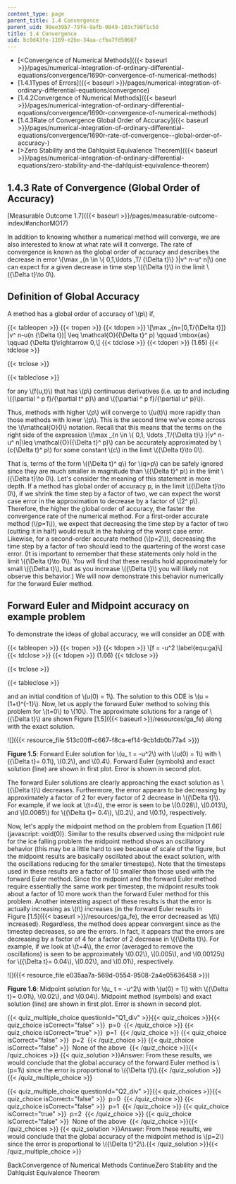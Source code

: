 ```yaml
---
content_type: page
parent_title: 1.4 Convergence
parent_uid: 99ee39b7-79f4-9afb-0849-103c798f1c50
title: 1.4 Convergence
uid: bc0d43fe-1169-e2be-34aa-cfba7fd50607
---
```


*   [\<Convergence of Numerical Methods]({{< baseurl >}}/pages/numerical-integration-of-ordinary-differential-equations/convergence/1690r-convergence-of-numerical-methods)
*   [1.4.1Types of Errors]({{< baseurl >}}/pages/numerical-integration-of-ordinary-differential-equations/convergence)
*   [1.4.2Convergence of Numerical Methods]({{< baseurl >}}/pages/numerical-integration-of-ordinary-differential-equations/convergence/1690r-convergence-of-numerical-methods)
*   [1.4.3Rate of Convergence Global Order of Accuracy]({{< baseurl >}}/pages/numerical-integration-of-ordinary-differential-equations/convergence/1690r-rate-of-convergence--global-order-of-accuracy-)
*   [\>Zero Stability and the Dahlquist Equivalence Theorem]({{< baseurl >}}/pages/numerical-integration-of-ordinary-differential-equations/zero-stability-and-the-dahlquist-equivalence-theorem)

1.4.3 Rate of Convergence (Global Order of Accuracy)
----------------------------------------------------

[Measurable Outcome 1.7]({{< baseurl >}}/pages/measurable-outcome-index/#anchorMO17)

In addition to knowing whether a numerical method will converge, we are also interested to know at what rate will it converge. The rate of convergence is known as the global order of accuracy and describes the decrease in error \\(\\max \_{n \\in \\{ 0,1,\\ldots ,T/ {\\Delta t}\\} }|v^ n-u^ n|\\) one can expect for a given decrease in time step \\({\\Delta t}\\) in the limit \\({\\Delta t}\\to 0\\).

Definition of Global Accuracy
-----------------------------

A method has a global order of accuracy of \\(p\\) if,

{{< tableopen >}}
{{< tropen >}}
{{< tdopen >}}
\\\[\\max \_{n=\[0,T/{\\Delta t}\]} |v^ n-u(n {\\Delta t})| \\leq \\mathcal{O}({\\Delta t}^ p) \\qquad \\mbox{as} \\qquad {\\Delta t}\\rightarrow 0,\\\]
{{< tdclose >}}
{{< tdopen >}}
(1.65)
{{< tdclose >}}

{{< trclose >}}

{{< tableclose >}}

for any \\(f(u,t)\\) that has \\(p\\) continuous derivatives (i.e. up to and including \\({\\partial ^ p f}/{\\partial t^ p}\\) and \\({\\partial ^ p f}/{\\partial u^ p}\\)).

Thus, methods with higher \\(p\\) will converge to \\(u(t)\\) more rapidly than those methods with lower \\(p\\). This is the second time we've come across the \\(\\mathcal{O}()\\) notation. Recall that this means that the terms on the right side of the expression \\(\\max \_{n \\in \\{ 0,1, \\ldots ,T/{\\Delta t}\\} }|v^ n-u^ n|\\leq \\mathcal{O}({\\Delta t}^ p)\\) can be accurately approximated by \\(c{\\Delta t}^ p\\) for some constant \\(c\\) in the limit \\({\\Delta t}\\to 0\\).

That is, terms of the form \\({\\Delta t}^ q\\) for \\(q>p\\) can be safely ignored since they are much smaller in magnitude than \\({\\Delta t}^ p\\) in the limit \\({\\Delta t}\\to 0\\). Let's consider the meaning of this statement in more depth. If a method has global order of accuracy p, in the limit \\({\\Delta t}\\to 0\\), if we shrink the time step by a factor of two, we can expect the worst case error in the approximation to decrease by a factor of \\(2^ p\\). Therefore, the higher the global order of accuracy, the faster the convergence rate of the numerical method. For a first-order accurate method (\\(p=1\\)), we expect that decreasing the time step by a factor of two (cutting it in half) would result in the halving of the worst case error. Likewise, for a second-order accurate method (\\(p=2\\)), decreasing the time step by a factor of two should lead to the quartering of the worst case error. (It is important to remember that these statements only hold in the limit \\({\\Delta t}\\to 0\\). You will find that these results hold approximately for small \\({\\Delta t}\\), but as you increase \\({\\Delta t}\\) you will likely not observe this behavior.) We will now demonstrate this behavior numerically for the forward Euler method.

Forward Euler and Midpoint accuracy on example problem
------------------------------------------------------

To demonstrate the ideas of global accuracy, we will consider an ODE with

{{< tableopen >}}
{{< tropen >}}
{{< tdopen >}}
\\\[f = -u^2 \\label{equ:ga}\\\]
{{< tdclose >}}
{{< tdopen >}}
(1.66)
{{< tdclose >}}

{{< trclose >}}

{{< tableclose >}}

and an initial condition of \\(u(0) = 1\\). The solution to this ODE is \\(u = (1+t)^{-1}\\). Now, let us apply the forward Euler method to solving this problem for \\(t=0\\) to \\(10\\). The approximate solutions for a range of \\({\\Delta t}\\) are shown Figure [1.5]({{< baseurl >}}/resources/ga_fe) along with the exact solution.

![]({{< resource_file 513c00ff-c667-f8ca-ef14-9cb1db0b77a4 >}})

**Figure 1.5**: Forward Euler solution for \\(u\_ t = -u^2\\) with \\(u(0) = 1\\) with \\({\\Delta t}= 0.1\\), \\(0.2\\), and \\(0.4\\). Forward Euler (symbols) and exact solution (line) are shown in first plot. Error is shown in second plot.

The forward Euler solutions are clearly approaching the exact solution as \\({\\Delta t}\\) decreases. Furthermore, the error appears to be decreasing by approximately a factor of 2 for every factor of 2 decrease in \\({\\Delta t}\\). For example, if we look at \\(t=4\\), the error is seen to be \\(0.028\\), \\(0.013\\), and \\(0.0065\\) for \\({\\Delta t}= 0.4\\), \\(0.2\\), and \\(0.1\\), respectively.

Now, let's apply the midpoint method on the problem from Equation [1.66](javascript: void(0)). Similar to the results observed using the midpoint rule for the ice falling problem the midpoint method shows an oscillatory behavior (this may be a little hard to see because of scale of the figure, but the midpoint results are basically oscillated about the exact solution, with the oscillations reducing for the smaller timesteps). Note that the timesteps used in these results are a factor of 10 smaller than those used with the forward Euler method. Since the midpoint and the forward Euler method require essentially the same work per timestep, the midpoint results took about a factor of 10 more work than the forward Euler method for this problem. Another interesting aspect of these results is that the error is actually increasing as \\(t\\) increases (in the forward Euler results in Figure [1.5]({{< baseurl >}}/resources/ga_fe), the error decreased as \\(t\\) increased). Regardless, the method does appear convergent since as the timestep decreases, so are the errors. In fact, it appears that the errors are decreasing by a factor of 4 for a factor of 2 decrease in \\({\\Delta t}\\). For example, if we look at \\(t=4\\), the error (averaged to remove the oscillations) is seen to be approximately \\(0.02\\), \\(0.005\\), and \\(0.00125\\) for \\({\\Delta t}= 0.04\\), \\(0.02\\), and \\(0.01\\), respectively.

![]({{< resource_file e035aa7a-569d-0554-9508-2a4e05636458 >}})

**Figure 1.6**: Midpoint solution for \\(u\_ t = -u^2\\) with \\(u(0) = 1\\) with \\({\\Delta t}= 0.01\\), \\(0.02\\), and \\(0.04\\). Midpoint method (symbols) and exact solution (line) are shown in first plot. Error is shown in second plot.

{{< quiz_multiple_choice questionId="Q1_div" >}}{{< quiz_choices >}}{{< quiz_choice isCorrect="false" >}}&nbsp; p=0 &nbsp;{{< /quiz_choice >}}
{{< quiz_choice isCorrect="true" >}}&nbsp; p=1 &nbsp;{{< /quiz_choice >}}
{{< quiz_choice isCorrect="false" >}}&nbsp; p=2 &nbsp;{{< /quiz_choice >}}
{{< quiz_choice isCorrect="false" >}}&nbsp; None of the above &nbsp;{{< /quiz_choice >}}{{< /quiz_choices >}}
{{< quiz_solution >}}Answer: From these results, we would conclude that the global accuracy of the forward Euler method is \\(p=1\\) since the error is proportional to \\({\\Delta t}\\).{{< /quiz_solution >}}{{< /quiz_multiple_choice >}}

{{< quiz_multiple_choice questionId="Q2_div" >}}{{< quiz_choices >}}{{< quiz_choice isCorrect="false" >}}&nbsp; p=0 &nbsp;{{< /quiz_choice >}}
{{< quiz_choice isCorrect="false" >}}&nbsp; p=1 &nbsp;{{< /quiz_choice >}}
{{< quiz_choice isCorrect="true" >}}&nbsp; p=2 &nbsp;{{< /quiz_choice >}}
{{< quiz_choice isCorrect="false" >}}&nbsp; None of the above &nbsp;{{< /quiz_choice >}}{{< /quiz_choices >}}
{{< quiz_solution >}}Answer: From these results, we would conclude that the global accuracy of the midpoint method is \\(p=2\\) since the error is proportional to \\({\\Delta t}^2\\).{{< /quiz_solution >}}{{< /quiz_multiple_choice >}}

BackConvergence of Numerical Methods ContinueZero Stability and the Dahlquist Equivalence Theorem